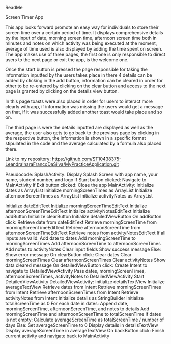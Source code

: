 ReadMe

Screen Timer App

This app looks forward promote an easy way for individuals to store their screen time over a certain period of time. It displays comprehensive details by the input of date, morning screen time, afternoon screen time both in minutes and notes on which activity was being executed at the moment, average of time used is also displayed by adding the time spent on screen.
The app makes use of three pages, the first one is only responsible to direct users to the next page or exit the app, is the welcome one.
 

Once the start button is pressed the page responsible for taking the information inputted by the users takes place in there 4 details can be added by clicking in the add button, information can be cleared in order for other to be re-entered by clicking on the clear button and access to the next page is granted by clicking on the details view button.
 

In this page toasts were also placed in order for users to interact more clearly with app, if information was missing the users would get a message on that, if it was successfully added another toast would take place and so on.
 

The third page is were the details inputted are displayed as well as the average, the user also gets to go back to the previous page by clicking in the respective button, the information is shown in a specific format stipulated in the code and the average calculated by a formula also placed there. 
 
 
Link to my repository: https://github.com/ST10438375-LeandraInaraFrancoDaSilva/MyPracticeApplication.git

Pseudocode:
SplashActivity:
 Display Splash Screen with app name, your name, student number, and logo
 If Start button clicked:
 Navigate to MainActivity
 If Exit button clicked:
 Close the app
MainActivity:
 Initialize dates as ArrayList<String>
 Initialize morningScreenTimes as ArrayList<Int>
 Initialize afternoonScreenTimes as ArrayList<Int>
 Initialize activityNotes as ArrayList<String>

 Initialize dateEditText
 Initialize morningScreenTimeEditText
 Initialize afternoonScreenTimeEditText
 Initialize activityNotesEditText
 Initialize addButton
 Initialize clearButton
 Initialize detailedViewButton
 On addButton click:
 Retrieve date from dateEditText
 Retrieve morningScreenTime from morningScreenTimeEditText
 Retrieve afternoonScreenTime from afternoonScreenTimeEditText
 Retrieve notes from activityNotesEditText
 If all inputs are valid:
 Add date to dates
 Add morningScreenTime to morningScreenTimes
 Add afternoonScreenTime to afternoonScreenTimes
 Add notes to activityNotes
 Clear input fields
 Show success message
 Else:
 Show error message
 On clearButton click:
 Clear dates
 Clear morningScreenTimes
 Clear afternoonScreenTimes
 Clear activityNotes
 Show data cleared message
 On detailedViewButton click:
 Create Intent to navigate to DetailedViewActivity
 Pass dates, morningScreenTimes, afternoonScreenTimes, activityNotes to DetailedViewActivity
 Start DetailedViewActivity
DetailedViewActivity:
 Initialize detailsTextView
 Initialize averageTextView
 Retrieve dates from Intent
 Retrieve morningScreenTimes from Intent
 Retrieve afternoonScreenTimes from Intent
 Retrieve activityNotes from Intent
 Initialize details as StringBuilder
 Initialize totalScreenTime as 0
 For each date in dates:
 Append date, morningScreenTime, afternoonScreenTime, and notes to details
 Add morningScreenTime and afternoonScreenTime to totalScreenTime
 If dates is not empty:
 Calculate averageScreenTime as totalScreenTime / number of days
 Else:
 Set averageScreenTime to 0
 Display details in detailsTextView
 Display averageScreenTime in averageTextView
 On backButton click:
 Finish current activity and navigate back to MainActivity

